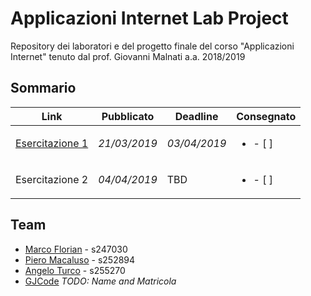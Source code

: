 # Applicazioni Internet Lab Project
Repository dei laboratori e del progetto finale del corso "Applicazioni Internet" tenuto dal prof. Giovanni Malnati a.a. 2018/2019

## Sommario
|Link                               | Pubblicato   | Deadline     | Consegnato                |
|-----------------------------------|--------------|--------------|---------------------------|
| [Esercitazione 1](esercitazione1) | *21/03/2019* | *03/04/2019* | <ul><li> - [ ] </li></ul> |
| Esercitazione 2 | *04/04/2019* | TBD | <ul><li> - [ ] </li></ul> |

## Team
- [Marco Florian](https://github.com/MarcoFlo) - s247030
- [Piero Macaluso](https://github.com/pieromacaluso) - s252894
- [Angelo Turco](https://github.com/angeloturco) - s255270
- [GJCode](https://github.com/GJGits) *TODO: Name and Matricola*
